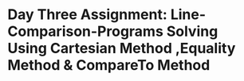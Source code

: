 # Day Three Assignment: Line-Comparison-Programs Solving Using Cartesian Method ,Equality Method & CompareTo Method 
